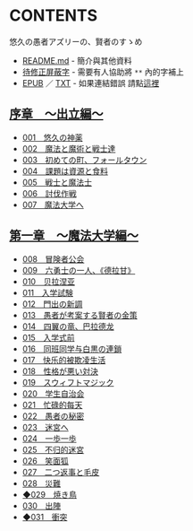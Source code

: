 # CONTENTS

悠久の愚者アズリーの、賢者のすゝめ


- [README.md](README.md) - 簡介與其他資料
- [待修正屏蔽字](%E5%BE%85%E4%BF%AE%E6%AD%A3%E5%B1%8F%E8%94%BD%E5%AD%97.md) - 需要有人協助將 `**` 內的字補上
- [EPUB](https://gitee.com/demogitee/epub-txt/tree/master/user_out/%E6%82%A0%E4%B9%85%E3%81%AE%E6%84%9A%E8%80%85%E3%82%A2%E3%82%BA%E3%83%AA%E3%83%BC%E3%81%AE%E3%80%81%E8%B3%A2%E8%80%85%E3%81%AE%E3%81%99%E3%82%9D%E3%82%81.epub) ／ [TXT](https://gitee.com/demogitee/epub-txt/tree/master/user_out/out/%E6%82%A0%E4%B9%85%E3%81%AE%E6%84%9A%E8%80%85%E3%82%A2%E3%82%BA%E3%83%AA%E3%83%BC%E3%81%AE%E3%80%81%E8%B3%A2%E8%80%85%E3%81%AE%E3%81%99%E3%82%9D%E3%82%81.out.txt) - 如果連結錯誤 請點[這裡](https://gitee.com/demogitee/epub-txt)


## [序章　～出立編～](00000_%20%E5%BA%8F%E7%AB%A0%E3%80%80%EF%BD%9E%E5%87%BA%E7%AB%8B%E7%B7%A8%EF%BD%9E)

- [001　悠久の神薬](00000_%20%E5%BA%8F%E7%AB%A0%E3%80%80%EF%BD%9E%E5%87%BA%E7%AB%8B%E7%B7%A8%EF%BD%9E/00000_001%E3%80%80%E6%82%A0%E4%B9%85%E3%81%AE%E7%A5%9E%E8%96%AC.txt)
- [002　魔法と魔術と戦士達](00000_%20%E5%BA%8F%E7%AB%A0%E3%80%80%EF%BD%9E%E5%87%BA%E7%AB%8B%E7%B7%A8%EF%BD%9E/00010_002%E3%80%80%E9%AD%94%E6%B3%95%E3%81%A8%E9%AD%94%E8%A1%93%E3%81%A8%E6%88%A6%E5%A3%AB%E9%81%94.txt)
- [003　初めての町、フォールタウン](00000_%20%E5%BA%8F%E7%AB%A0%E3%80%80%EF%BD%9E%E5%87%BA%E7%AB%8B%E7%B7%A8%EF%BD%9E/00020_003%E3%80%80%E5%88%9D%E3%82%81%E3%81%A6%E3%81%AE%E7%94%BA%E3%80%81%E3%83%95%E3%82%A9%E3%83%BC%E3%83%AB%E3%82%BF%E3%82%A6%E3%83%B3.txt)
- [004　課題は資源と食料](00000_%20%E5%BA%8F%E7%AB%A0%E3%80%80%EF%BD%9E%E5%87%BA%E7%AB%8B%E7%B7%A8%EF%BD%9E/00030_004%E3%80%80%E8%AA%B2%E9%A1%8C%E3%81%AF%E8%B3%87%E6%BA%90%E3%81%A8%E9%A3%9F%E6%96%99.txt)
- [005　戦士と魔法士](00000_%20%E5%BA%8F%E7%AB%A0%E3%80%80%EF%BD%9E%E5%87%BA%E7%AB%8B%E7%B7%A8%EF%BD%9E/00040_005%E3%80%80%E6%88%A6%E5%A3%AB%E3%81%A8%E9%AD%94%E6%B3%95%E5%A3%AB.txt)
- [006　討伐作戦](00000_%20%E5%BA%8F%E7%AB%A0%E3%80%80%EF%BD%9E%E5%87%BA%E7%AB%8B%E7%B7%A8%EF%BD%9E/00050_006%E3%80%80%E8%A8%8E%E4%BC%90%E4%BD%9C%E6%88%A6.txt)
- [007　魔法大学へ](00000_%20%E5%BA%8F%E7%AB%A0%E3%80%80%EF%BD%9E%E5%87%BA%E7%AB%8B%E7%B7%A8%EF%BD%9E/00060_007%E3%80%80%E9%AD%94%E6%B3%95%E5%A4%A7%E5%AD%A6%E3%81%B8.txt)


## [第一章　～魔法大学編～](00010_%E7%AC%AC%E4%B8%80%E7%AB%A0%E3%80%80%EF%BD%9E%E9%AD%94%E6%B3%95%E5%A4%A7%E5%AD%A6%E7%B7%A8%EF%BD%9E)

- [008　冒険者公会](00010_%E7%AC%AC%E4%B8%80%E7%AB%A0%E3%80%80%EF%BD%9E%E9%AD%94%E6%B3%95%E5%A4%A7%E5%AD%A6%E7%B7%A8%EF%BD%9E/00070_008%E3%80%80%E5%86%92%E9%99%BA%E8%80%85%E5%85%AC%E4%BC%9A.txt)
- [009　六勇士の一人、《德拉甘》](00010_%E7%AC%AC%E4%B8%80%E7%AB%A0%E3%80%80%EF%BD%9E%E9%AD%94%E6%B3%95%E5%A4%A7%E5%AD%A6%E7%B7%A8%EF%BD%9E/00080_009%E3%80%80%E5%85%AD%E5%8B%87%E5%A3%AB%E3%81%AE%E4%B8%80%E4%BA%BA%E3%80%81%E3%80%8A%E5%BE%B7%E6%8B%89%E7%94%98%E3%80%8B.txt)
- [010　贝拉涅亚](00010_%E7%AC%AC%E4%B8%80%E7%AB%A0%E3%80%80%EF%BD%9E%E9%AD%94%E6%B3%95%E5%A4%A7%E5%AD%A6%E7%B7%A8%EF%BD%9E/00090_010%E3%80%80%E8%B4%9D%E6%8B%89%E6%B6%85%E4%BA%9A.txt)
- [011　入学試験](00010_%E7%AC%AC%E4%B8%80%E7%AB%A0%E3%80%80%EF%BD%9E%E9%AD%94%E6%B3%95%E5%A4%A7%E5%AD%A6%E7%B7%A8%EF%BD%9E/00100_011%E3%80%80%E5%85%A5%E5%AD%A6%E8%A9%A6%E9%A8%93.txt)
- [012　門出の新調](00010_%E7%AC%AC%E4%B8%80%E7%AB%A0%E3%80%80%EF%BD%9E%E9%AD%94%E6%B3%95%E5%A4%A7%E5%AD%A6%E7%B7%A8%EF%BD%9E/00110_012%E3%80%80%E9%96%80%E5%87%BA%E3%81%AE%E6%96%B0%E8%AA%BF.txt)
- [013　愚者が考案する賢者の金策](00010_%E7%AC%AC%E4%B8%80%E7%AB%A0%E3%80%80%EF%BD%9E%E9%AD%94%E6%B3%95%E5%A4%A7%E5%AD%A6%E7%B7%A8%EF%BD%9E/00120_013%E3%80%80%E6%84%9A%E8%80%85%E3%81%8C%E8%80%83%E6%A1%88%E3%81%99%E3%82%8B%E8%B3%A2%E8%80%85%E3%81%AE%E9%87%91%E7%AD%96.txt)
- [014　四翼の竜、巴拉德龙](00010_%E7%AC%AC%E4%B8%80%E7%AB%A0%E3%80%80%EF%BD%9E%E9%AD%94%E6%B3%95%E5%A4%A7%E5%AD%A6%E7%B7%A8%EF%BD%9E/00130_014%E3%80%80%E5%9B%9B%E7%BF%BC%E3%81%AE%E7%AB%9C%E3%80%81%E5%B7%B4%E6%8B%89%E5%BE%B7%E9%BE%99.txt)
- [015　入学式前](00010_%E7%AC%AC%E4%B8%80%E7%AB%A0%E3%80%80%EF%BD%9E%E9%AD%94%E6%B3%95%E5%A4%A7%E5%AD%A6%E7%B7%A8%EF%BD%9E/00140_015%E3%80%80%E5%85%A5%E5%AD%A6%E5%BC%8F%E5%89%8D.txt)
- [016　同班同学与白黒の連鎖](00010_%E7%AC%AC%E4%B8%80%E7%AB%A0%E3%80%80%EF%BD%9E%E9%AD%94%E6%B3%95%E5%A4%A7%E5%AD%A6%E7%B7%A8%EF%BD%9E/00150_016%E3%80%80%E5%90%8C%E7%8F%AD%E5%90%8C%E5%AD%A6%E4%B8%8E%E7%99%BD%E9%BB%92%E3%81%AE%E9%80%A3%E9%8E%96.txt)
- [017　快乐的被欺凌生活](00010_%E7%AC%AC%E4%B8%80%E7%AB%A0%E3%80%80%EF%BD%9E%E9%AD%94%E6%B3%95%E5%A4%A7%E5%AD%A6%E7%B7%A8%EF%BD%9E/00160_017%E3%80%80%E5%BF%AB%E4%B9%90%E7%9A%84%E8%A2%AB%E6%AC%BA%E5%87%8C%E7%94%9F%E6%B4%BB.txt)
- [018　性格が悪い対決](00010_%E7%AC%AC%E4%B8%80%E7%AB%A0%E3%80%80%EF%BD%9E%E9%AD%94%E6%B3%95%E5%A4%A7%E5%AD%A6%E7%B7%A8%EF%BD%9E/00170_018%E3%80%80%E6%80%A7%E6%A0%BC%E3%81%8C%E6%82%AA%E3%81%84%E5%AF%BE%E6%B1%BA.txt)
- [019　スウィフトマジック](00010_%E7%AC%AC%E4%B8%80%E7%AB%A0%E3%80%80%EF%BD%9E%E9%AD%94%E6%B3%95%E5%A4%A7%E5%AD%A6%E7%B7%A8%EF%BD%9E/00180_019%E3%80%80%E3%82%B9%E3%82%A6%E3%82%A3%E3%83%95%E3%83%88%E3%83%9E%E3%82%B8%E3%83%83%E3%82%AF.txt)
- [020　学生自治会](00010_%E7%AC%AC%E4%B8%80%E7%AB%A0%E3%80%80%EF%BD%9E%E9%AD%94%E6%B3%95%E5%A4%A7%E5%AD%A6%E7%B7%A8%EF%BD%9E/00190_020%E3%80%80%E5%AD%A6%E7%94%9F%E8%87%AA%E6%B2%BB%E4%BC%9A.txt)
- [021　忙碌的每天](00010_%E7%AC%AC%E4%B8%80%E7%AB%A0%E3%80%80%EF%BD%9E%E9%AD%94%E6%B3%95%E5%A4%A7%E5%AD%A6%E7%B7%A8%EF%BD%9E/00200_021%E3%80%80%E5%BF%99%E7%A2%8C%E7%9A%84%E6%AF%8F%E5%A4%A9.txt)
- [022　愚者の秘密](00010_%E7%AC%AC%E4%B8%80%E7%AB%A0%E3%80%80%EF%BD%9E%E9%AD%94%E6%B3%95%E5%A4%A7%E5%AD%A6%E7%B7%A8%EF%BD%9E/00210_022%E3%80%80%E6%84%9A%E8%80%85%E3%81%AE%E7%A7%98%E5%AF%86.txt)
- [023　迷宮へ](00010_%E7%AC%AC%E4%B8%80%E7%AB%A0%E3%80%80%EF%BD%9E%E9%AD%94%E6%B3%95%E5%A4%A7%E5%AD%A6%E7%B7%A8%EF%BD%9E/00220_023%E3%80%80%E8%BF%B7%E5%AE%AE%E3%81%B8.txt)
- [024　一歩一歩](00010_%E7%AC%AC%E4%B8%80%E7%AB%A0%E3%80%80%EF%BD%9E%E9%AD%94%E6%B3%95%E5%A4%A7%E5%AD%A6%E7%B7%A8%EF%BD%9E/00230_024%E3%80%80%E4%B8%80%E6%AD%A9%E4%B8%80%E6%AD%A9.txt)
- [025　不归的迷宮](00010_%E7%AC%AC%E4%B8%80%E7%AB%A0%E3%80%80%EF%BD%9E%E9%AD%94%E6%B3%95%E5%A4%A7%E5%AD%A6%E7%B7%A8%EF%BD%9E/00240_025%E3%80%80%E4%B8%8D%E5%BD%92%E7%9A%84%E8%BF%B7%E5%AE%AE.txt)
- [026　笑面狐](00010_%E7%AC%AC%E4%B8%80%E7%AB%A0%E3%80%80%EF%BD%9E%E9%AD%94%E6%B3%95%E5%A4%A7%E5%AD%A6%E7%B7%A8%EF%BD%9E/00250_026%E3%80%80%E7%AC%91%E9%9D%A2%E7%8B%90.txt)
- [027　二つ返事と毛皮](00010_%E7%AC%AC%E4%B8%80%E7%AB%A0%E3%80%80%EF%BD%9E%E9%AD%94%E6%B3%95%E5%A4%A7%E5%AD%A6%E7%B7%A8%EF%BD%9E/00260_027%E3%80%80%E4%BA%8C%E3%81%A4%E8%BF%94%E4%BA%8B%E3%81%A8%E6%AF%9B%E7%9A%AE.txt)
- [028　災難](00010_%E7%AC%AC%E4%B8%80%E7%AB%A0%E3%80%80%EF%BD%9E%E9%AD%94%E6%B3%95%E5%A4%A7%E5%AD%A6%E7%B7%A8%EF%BD%9E/00270_028%E3%80%80%E7%81%BD%E9%9B%A3.txt)
- [◆029　焼き鳥](00010_%E7%AC%AC%E4%B8%80%E7%AB%A0%E3%80%80%EF%BD%9E%E9%AD%94%E6%B3%95%E5%A4%A7%E5%AD%A6%E7%B7%A8%EF%BD%9E/00280_%E2%97%86029%E3%80%80%E7%84%BC%E3%81%8D%E9%B3%A5.txt)
- [030　出陣](00010_%E7%AC%AC%E4%B8%80%E7%AB%A0%E3%80%80%EF%BD%9E%E9%AD%94%E6%B3%95%E5%A4%A7%E5%AD%A6%E7%B7%A8%EF%BD%9E/00290_030%E3%80%80%E5%87%BA%E9%99%A3.txt)
- [◆031　衝突](00010_%E7%AC%AC%E4%B8%80%E7%AB%A0%E3%80%80%EF%BD%9E%E9%AD%94%E6%B3%95%E5%A4%A7%E5%AD%A6%E7%B7%A8%EF%BD%9E/00300_%E2%97%86031%E3%80%80%E8%A1%9D%E7%AA%81.txt)

